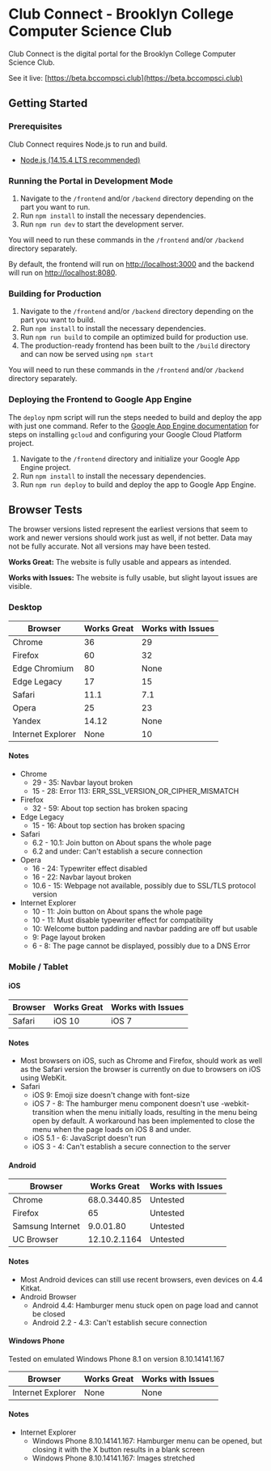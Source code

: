 # Club Connect - Brooklyn College Computer Science Club

Club Connect is the digital portal for the Brooklyn College Computer Science Club.

See it live: [https://beta.bccompsci.club](https://beta.bccompsci.club)

## Getting Started

### Prerequisites

Club Connect requires Node.js to run and build.

- [Node.js (14.15.4 LTS recommended)](https://nodejs.org/)

### Running the Portal in Development Mode

1. Navigate to the `/frontend` and/or `/backend` directory depending on the part you want to run.
2. Run `npm install` to install the necessary dependencies.
3. Run `npm run dev` to start the development server.

You will need to run these commands in the `/frontend` and/or `/backend` directory separately.

By default, the frontend will run on [http://localhost:3000](http://localhost:3000) and the backend will run on [http://localhost:8080](http://localhost:8080).

### Building for Production

1. Navigate to the `/frontend` and/or `/backend` directory depending on the part you want to build.
2. Run `npm install` to install the necessary dependencies.
3. Run `npm run build` to compile an optimized build for production use.
4. The production-ready frontend has been built to the `/build` directory and can now be served using `npm start`

You will need to run these commands in the `/frontend` and/or `/backend` directory separately.

### Deploying the Frontend to Google App Engine

The `deploy` npm script will run the steps needed to build and deploy the app with just one command.
Refer to the [Google App Engine documentation](https://cloud.google.com/appengine/docs/standard/nodejs/building-app/deploying-web-service) for steps on installing `gcloud` and configuring your Google Cloud Platform project.

1. Navigate to the `/frontend` directory and initialize your Google App Engine project.
2. Run `npm install` to install the necessary dependencies.
3. Run `npm run deploy` to build and deploy the app to Google App Engine.

## Browser Tests

The browser versions listed represent the earliest versions that seem to work and newer versions should work just as well, if not better. Data may not be fully accurate. Not all versions may have been tested.

**Works Great:** The website is fully usable and appears as intended.

**Works with Issues:** The website is fully usable, but slight layout issues are visible.

### Desktop

| Browser           | Works Great | Works with Issues |
| ----------------- | ----------- | ----------------- |
| Chrome            | 36          | 29                |
| Firefox           | 60          | 32                |
| Edge Chromium     | 80          | None              |
| Edge Legacy       | 17          | 15                |
| Safari            | 11.1        | 7.1               |
| Opera             | 25          | 23                |
| Yandex            | 14.12       | None              |
| Internet Explorer | None        | 10                |

#### Notes

- Chrome
  - 29 - 35: Navbar layout broken
  - 15 - 28: Error 113: ERR_SSL_VERSION_OR_CIPHER_MISMATCH
- Firefox
  - 32 - 59: About top section has broken spacing
- Edge Legacy
  - 15 - 16: About top section has broken spacing
- Safari
  - 6.2 - 10.1: Join button on About spans the whole page
  - 6.2 and under: Can't establish a secure connection
- Opera
  - 16 - 24: Typewriter effect disabled
  - 16 - 22: Navbar layout broken
  - 10.6 - 15: Webpage not available, possibly due to SSL/TLS protocol version
- Internet Explorer
  - 10 - 11: Join button on About spans the whole page
  - 10 - 11: Must disable typewriter effect for compatibility
  - 10: Welcome button padding and navbar padding are off but usable
  - 9: Page layout broken
  - 6 - 8: The page cannot be displayed, possibly due to a DNS Error

### Mobile / Tablet

#### iOS

| Browser | Works Great | Works with Issues |
| ------- | ----------- | ----------------- |
| Safari  | iOS 10      | iOS 7             |

#### Notes

- Most browsers on iOS, such as Chrome and Firefox, should work as well as the Safari version the browser is currently on due to browsers on iOS using WebKit.
- Safari
  - iOS 9: Emoji size doesn't change with font-size
  - iOS 7 - 8: The hamburger menu component doesn't use -webkit-transition when the menu initially loads, resulting in the menu being open by default. A workaround has been implemented to close the menu when the page loads on iOS 8 and under.
  - iOS 5.1 - 6: JavaScript doesn't run
  - iOS 3 - 4: Can't establish a secure connection to the server

#### Android

| Browser          | Works Great  | Works with Issues |
| ---------------- | ------------ | ----------------- |
| Chrome           | 68.0.3440.85 | Untested          |
| Firefox          | 65           | Untested          |
| Samsung Internet | 9.0.01.80    | Untested          |
| UC Browser       | 12.10.2.1164 | Untested          |

#### Notes

- Most Android devices can still use recent browsers, even devices on 4.4 Kitkat.
- Android Browser
  - Android 4.4: Hamburger menu stuck open on page load and cannot be closed
  - Android 2.2 - 4.3: Can't establish secure connection

#### Windows Phone

Tested on emulated Windows Phone 8.1 on version 8.10.14141.167

| Browser           | Works Great | Works with Issues |
| ----------------- | ----------- | ----------------- |
| Internet Explorer | None        | None              |

#### Notes

- Internet Explorer
  - Windows Phone 8.10.14141.167: Hamburger menu can be opened, but closing it with the X button results in a blank screen
  - Windows Phone 8.10.14141.167: Images stretched
